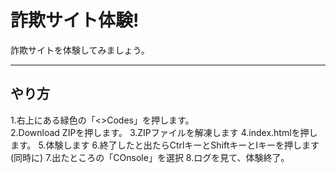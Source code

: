 # 詐欺サイト体験!
詐欺サイトを体験してみましょう。

 ---

## やり方
1.右上にある緑色の「<>Codes」を押します。<br>
2.Download ZIPを押します。
3.ZIPファイルを解凍します
4.index.htmlを押します。
5.体験します
6.終了したと出たらCtrlキーとShiftキーとIキーを押します(同時に)
7.出たところの「COnsole」を選択
8.ログを見て、体験終了。
